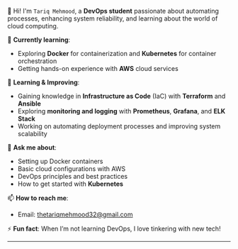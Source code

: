 👋 Hi! I'm `Tariq Mehmood`, a **DevOps student** passionate about automating processes, enhancing system reliability, and learning about the world of cloud computing.

🔭 **Currently learning**:
- Exploring **Docker** for containerization and **Kubernetes** for container orchestration
- Getting hands-on experience with **AWS** cloud services

🌱 **Learning & Improving**:
- Gaining knowledge in **Infrastructure as Code** (IaC) with **Terraform** and **Ansible**
- Exploring **monitoring and logging** with **Prometheus**, **Grafana**, and **ELK Stack**
- Working on automating deployment processes and improving system scalability

💬 **Ask me about**:
- Setting up Docker containers
- Basic cloud configurations with AWS
- DevOps principles and best practices
- How to get started with **Kubernetes**

📫 **How to reach me**:
- Email: thetariqmehmood32@gmail.com

⚡ **Fun fact**: When I’m not learning DevOps, I love tinkering with new tech!

---

